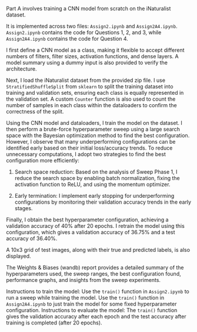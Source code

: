 Part A involves training a CNN model from scratch on the iNaturalist dataset.

It is implemented across two files: `Assign2.ipynb` and `Assign2A4.ipynb`. `Assign2.ipynb` contains the code for Questions 1, 2, and 3, while `Assign2A4.ipynb` contains the code for Question 4.

I first define a CNN model as a class, making it flexible to accept different numbers of filters, filter sizes, activation functions, and dense layers. A model summary using a dummy input is also provided to verify the architecture.

Next, I load the iNaturalist dataset from the provided zip file. I use `StratifiedShuffleSplit` from `sklearn` to split the training dataset into training and validation sets, ensuring each class is equally represented in the validation set. A custom `Counter` function is also used to count the number of samples in each class within the dataloaders to confirm the correctness of the split.

Using the CNN model and dataloaders, I train the model on the dataset. I then perform a brute-force hyperparameter sweep using a large search space with the Bayesian optimization method to find the best configuration. However, I observe that many underperforming configurations can be identified early based on their initial loss/accuracy trends. To reduce unnecessary computations, I adopt two strategies to find the best configuration more efficiently:

1. Search space reduction: Based on the analysis of Sweep Phase 1, I reduce the search space by enabling batch normalization, fixing the activation function to ReLU, and using the momentum optimizer.

2. Early termination: I implement early stopping for underperforming configurations by monitoring their validation accuracy trends in the early stages.

Finally, I obtain the best hyperparameter configuration, achieving a validation accuracy of 40% after 20 epochs. I retrain the model using this configuration, which gives a validation accuracy of 36.75% and a test accuracy of 36.40%.

A 10x3 grid of test images, along with their true and predicted labels, is also displayed.

The Weights & Biases (wandb) report provides a detailed summary of the hyperparameters used, the sweep ranges, the best configuration found, performance graphs, and insights from the sweep experiments.

Instructions to train the model: Use the `train()` function in `Assign2.ipynb` to run a sweep while training the model. Use the `train()` function in `Assign2A4.ipynb` to just train the model for some fixed hyperparameter configuration. 
Instructions to evaluate the model: The `train()` function gives the validation accuracy after each epoch and the test accuracy after training is completed (after 20 epochs).
